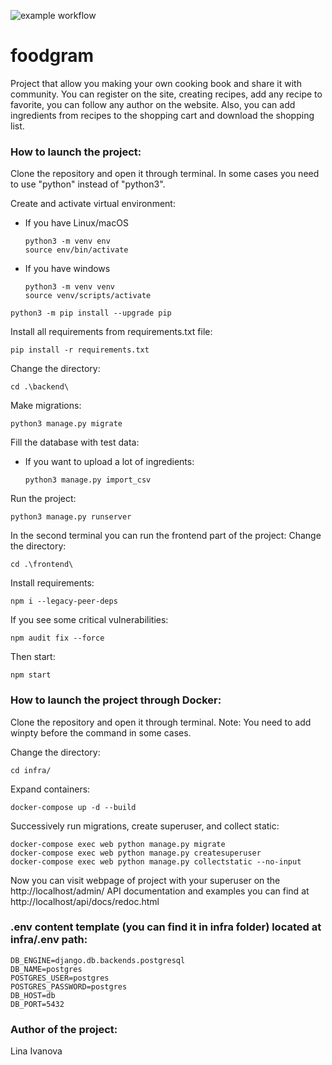 ![example workflow](https://github.com/shershlina/foodgram_project_react/actions/workflows/foodgram.yml/badge.svg?event=push)
# foodgram
Project that allow you making your own cooking book and share it with community.
You can register on the site, creating recipes, add any recipe to favorite, you can follow
any author on the website. Also, you can add ingredients from recipes to the shopping cart
and download the shopping list.

### How to launch the project:

Clone the repository and open it through terminal.
In some cases you need to use "python" instead of "python3".

Create and activate virtual environment:
* If you have Linux/macOS

    ```
    python3 -m venv env 
    source env/bin/activate
    ```
* If you have windows

    ```
    python3 -m venv venv
    source venv/scripts/activate
    ```
```
python3 -m pip install --upgrade pip
```
Install all requirements from requirements.txt file:
```
pip install -r requirements.txt
```
Change the directory:
```
cd .\backend\
```
Make migrations:
```
python3 manage.py migrate
```
Fill the database with test data:
* If you want to upload a lot of ingredients:
  ```
  python3 manage.py import_csv
  ```
Run the project:
```
python3 manage.py runserver
```
In the second terminal you can run the frontend part of the project:
Change the directory:
```
cd .\frontend\
```
Install requirements:
```
npm i --legacy-peer-deps
```
If you see some critical vulnerabilities:
```
npm audit fix --force
```
Then start:
```
npm start
```

### How to launch the project through Docker:

Clone the repository and open it through terminal.
Note: You need to add winpty before the command in some cases.

Change the directory:
```
cd infra/
```
Expand containers:
```
docker-compose up -d --build 
```
Successively run migrations, create superuser, and collect static:
```
docker-compose exec web python manage.py migrate
docker-compose exec web python manage.py createsuperuser
docker-compose exec web python manage.py collectstatic --no-input 
```

Now you can visit webpage of project with your superuser on the http://localhost/admin/
API documentation and examples you can find at http://localhost/api/docs/redoc.html

### .env content template (you can find it in infra folder) located at infra/.env path:
```
DB_ENGINE=django.db.backends.postgresql
DB_NAME=postgres
POSTGRES_USER=postgres
POSTGRES_PASSWORD=postgres
DB_HOST=db
DB_PORT=5432
```

### Author of the project:
Lina Ivanova
